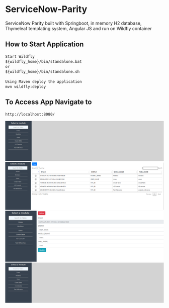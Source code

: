 # ServiceNow-Parity
ServiceNow Parity built with Springboot, in memory H2 database, Thymeleaf templating system, Angular JS and run on Wildfly container

## How to Start Application
```
Start Wildfly
${wildfly_home}/bin/standalone.bat
or
${wildfly_home}/bin/standalone.sh

Using Maven deploy the application
mvn wildfly:deploy
```

## To Access App Navigate to
```
http://localhost:8080/
```

![Alt text](src/main/resources/static/css/home.png?raw=true "Home Screen")
![Alt text](src/main/resources/static/css/example_modules.png?raw=true "Table View")
![Alt text](src/main/resources/static/css/record_view.png?raw=true "Record View")
![plot](./src/main/resources/static/css/home.png)


